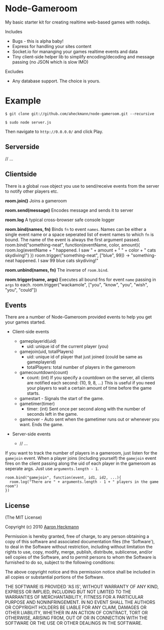 # Node-Gameroom
My basic starter kit for creating realtime web-based games with nodejs.

  Includes

  - Bugs - this is alpha baby!
  - Express for handling your sites content
  - Socket.io for mananging your games realtime events and data
  - Tiny client-side helper lib to simplify encoding/decoding and message passing (no JSON which is slow IMO)

  Excludes

  - Any database support. The choice is yours.

# Example
`$ git clone git://github.com/aheckmann/node-gameroom.git --recursive`

`$ sudo node server.js` 

Then navigate to `http://0.0.0.0/` and click Play.

## Serverside
// ...


## Clientside

There is a global `room` object you use to send/receive events from the server
to notify other players etc.

**room.join()** 
Joins a gameroom

**room.send(message)** 
Encodes message and sends it to server 

**room.log**
A typical cross-browser safe console logger

**room.bind(names, fn)** 
Binds `fn` to event `names`. Names can be either a single event name or a space seperated list of event names to which `fn` is bound. The name of the event is always the first argument passed.
    room.bind("something-neat", function(eventName, color, amount){
      room.log(eventName + " happened. I saw " + amount + " " + color + " cats skydiving!")
    })
    room.trigger("something-neat", ["blue", 99]) ->  "something-neat happened. I saw 99 blue cats skydiving!"

**room.unbind(names, fn)** 
The inverse of `room.bind`.

**room.trigger(name, args)** 
Executes all bound fns for event `name` passing in `args` to each.
    room.trigger("wackamole", ["you", "know", "you", "wish", "you", "could"])


## Events

There are a number of Node-Gameroom provided events to help you get your games started.

  - Client-side events
    - gameplayerid(uid) 
      - uid: unique id of the current player (you)
    - gamejoin(uid, totalPlayers)
      - uid: unique id of player that just joined (could be same as gameplayerid)
      - totalPlayers: total number of players in the gameroom
    - gamecountdown(count)
      - count: (int) If you specify a countdown on the server, all clients are notified each second: (10, 9, 8, ...) This is useful if you need your players to wait a certain amount of time before the game starts.
    - gamestart - Signals the start of the game.
    - gametimer(timer)
      - timer: (int) Sent once per second along with the number of seconds left in the game.
    - gameover - Auto sent when the gametimer runs out or whenever you want. Ends the game.

  - Server-side events
    - // ...


If you want to track the number of players in a gameroom, just listen for the `gamejoin` event. When a player joins (including yourself) the `gamejoin` event fires on the client passing along the uid of each player in the gameroom as seperate args. Just use `arguments.length - 1`.

    room.bind("gamejoin", function(event, id1, id2, ...){
      room.log("There are " + arguments.length - 1 + " players in the game room")
    })

## License 

(The MIT License)

Copyright (c) 2010 [Aaron Heckmann](aaron.heckmann+github@gmail.com)

Permission is hereby granted, free of charge, to any person obtaining
a copy of this software and associated documentation files (the
'Software'), to deal in the Software without restriction, including
without limitation the rights to use, copy, modify, merge, publish,
distribute, sublicense, and/or sell copies of the Software, and to
permit persons to whom the Software is furnished to do so, subject to
the following conditions:

The above copyright notice and this permission notice shall be
included in all copies or substantial portions of the Software.

THE SOFTWARE IS PROVIDED 'AS IS', WITHOUT WARRANTY OF ANY KIND,
EXPRESS OR IMPLIED, INCLUDING BUT NOT LIMITED TO THE WARRANTIES OF
MERCHANTABILITY, FITNESS FOR A PARTICULAR PURPOSE AND NONINFRINGEMENT.
IN NO EVENT SHALL THE AUTHORS OR COPYRIGHT HOLDERS BE LIABLE FOR ANY
CLAIM, DAMAGES OR OTHER LIABILITY, WHETHER IN AN ACTION OF CONTRACT,
TORT OR OTHERWISE, ARISING FROM, OUT OF OR IN CONNECTION WITH THE
SOFTWARE OR THE USE OR OTHER DEALINGS IN THE SOFTWARE.
